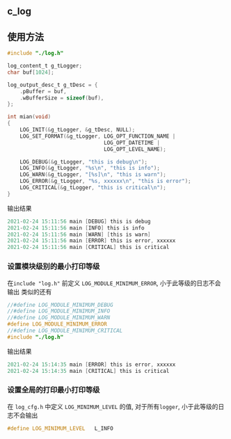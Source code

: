 ## c_log
## 使用方法

```C
#include "./log.h"

log_content_t g_tLogger;
char buf[1024];

log_output_desc_t g_tDesc = {
    .pBuffer = buf,
    .wBufferSize = sizeof(buf),
};

int mian(void)
{
    LOG_INIT(&g_tLogger, &g_tDesc, NULL);
    LOG_SET_FORMAT(&g_tLogger, LOG_OPT_FUNCTION_NAME |
                               LOG_OPT_DATETIME |
                               LOG_OPT_LEVEL_NAME);

    LOG_DEBUG(&g_tLogger, "this is debug\n");
    LOG_INFO(&g_tLogger, "%s\n", "this is info");
    LOG_WARN(&g_tLogger, "[%s]\n", "this is warn");
    LOG_ERROR(&g_tLogger, "%s, xxxxxx\n", "this is error");
    LOG_CRITICAL(&g_tLogger, "this is critical\n");
}
```

输出结果

```C
2021-02-24 15:11:56 main [DEBUG] this is debug
2021-02-24 15:11:56 main [INFO] this is info
2021-02-24 15:11:56 main [WARN] [this is warn]
2021-02-24 15:11:56 main [ERROR] this is error, xxxxxx
2021-02-24 15:11:56 main [CRITICAL] this is critical
```

### 设置模块级别的最小打印等级

在`include "log.h"` 前定义 `LOG_MODULE_MINIMUM_ERROR`, 小于此等级的日志不会输出
类似的还有

```c
//#define LOG_MODULE_MINIMUM_DEBUG
//#define LOG_MODULE_MINIMUM_INFO
//#define LOG_MODULE_MINIMUM_WARN
#define LOG_MODULE_MINIMUM_ERROR
//#define LOG_MODULE_MINIMUM_CRITICAL
#include "./log.h"
```

输出结果

```c
2021-02-24 15:14:35 main [ERROR] this is error, xxxxxx
2021-02-24 15:14:35 main [CRITICAL] this is critical
```

### 设置全局的打印最小打印等级

在 `log_cfg.h` 中定义 `LOG_MINIMUM_LEVEL` 的值, 对于所有`logger`, 小于此等级的日志不会输出

```c
#define LOG_MINIMUM_LEVEL   L_INFO
```
